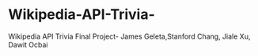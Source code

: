 # Wikipedia-API-Trivia-
Wikipedia API Trivia Final Project- James Geleta,Stanford Chang, Jiale Xu, Dawit Ocbai
